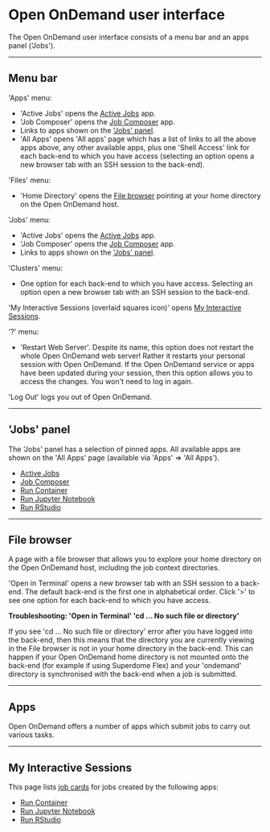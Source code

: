 # Open OnDemand user interface

The Open OnDemand user interface consists of a menu bar and an apps panel ('Jobs').

---

## Menu bar

'Apps' menu:

* 'Active Jobs' opens the [Active Jobs](apps/active-jobs.md) app.
* 'Job Composer' opens the [Job Composer](apps/job-composer.md) app.
* Links to apps shown on the ['Jobs' panel](#jobs-panel).
* 'All Apps' opens 'All apps' page which has a list of links to all the above apps above, any other available apps, plus one 'Shell Access' link for each back-end to which you have access (selecting an option opens a new browser tab with an SSH session to the back-end).

'Files' menu:

* 'Home Directory' opens the [File browser](#file-browser) pointing at your home directory on the Open OnDemand host.

'Jobs' menu:

* 'Active Jobs' opens the [Active Jobs](apps/active-jobs.md) app.
* 'Job Composer' opens the [Job Composer](apps/job-composer.md) app.
* Links to apps shown on the ['Jobs' panel](#jobs-panel).

'Clusters' menu:

* One option for each back-end to which you have access. Selecting an option open a new browser tab with an SSH session to the back-end.

'My Interactive Sessions (overlaid squares icon)' opens [My Interactive Sessions](#my-interactive-sessions).

'?' menu:

* 'Restart Web Server'. Despite its name, this option does not restart the whole Open OnDemand web server! Rather it restarts your personal session with Open OnDemand. If the Open OnDemand service or apps have been updated during your session, then this option allows you to access the changes. You won't need to log in again.

'Log Out' logs you out of Open OnDemand.

---

## 'Jobs' panel

The 'Jobs' panel has a selection of pinned apps. All available apps are shown on the 'All Apps' page (available via 'Apps' => 'All Apps').

* [Active Jobs](apps/active-jobs.md)
* [Job Composer](apps/job-composer.md)
* [Run Container](apps/container-app.md)
* [Run Jupyter Notebook](apps/jupyter-app.md)
* [Run RStudio](apps/rstudio-app.md)

---

## File browser

A page with a file browser that allows you to explore your home directory on the Open OnDemand host, including the job context directories.

'Open in Terminal' opens a new browser tab with an SSH session to a back-end. The default back-end is the first one in alphabetical order. Click '>' to see one option for each back-end to which you have access.

**Troubleshooting: 'Open in Terminal' 'cd ... No such file or directory'**

If you see 'cd ... No such file or directory' error after you have logged into the back-end, then this means that the directory you are currently viewing in the File browser is not in your home directory in the back-end. This can happen if your Open OnDemand home directory is not mounted onto the back-end (for example if using Superdome Flex) and your 'ondemand' directory is synchronised with the back-end when a job is submitted.

---

## Apps

Open OnDemand offers a number of apps which submit jobs to carry out various tasks.

---

## My Interactive Sessions

This page lists [job cards](#job-cards) for jobs created by the following apps:

* [Run Container](apps/container-app.md)
* [Run Jupyter Notebook](apps/jupyter-app.md)
* [Run RStudio](apps/rstudio-app.md)

